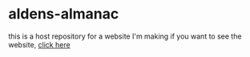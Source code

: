 # aldens-almanac
this is a host repository for a website I'm making
if you want to see the website, [click here](https://gecotron.github.io/aldens-almanac/)
